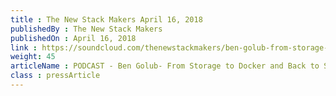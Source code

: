 ```yaml
---
title : The New Stack Makers April 16, 2018
publishedBy : The New Stack Makers
publishedOn : April 16, 2018
link : https://soundcloud.com/thenewstackmakers/ben-golub-from-storage-to-docker-and-back-to-storage-but-now-with-blockchain
weight: 45
articleName : PODCAST - Ben Golub- From Storage to Docker and Back to Storage but now with Blockchain
class : pressArticle
---
```

